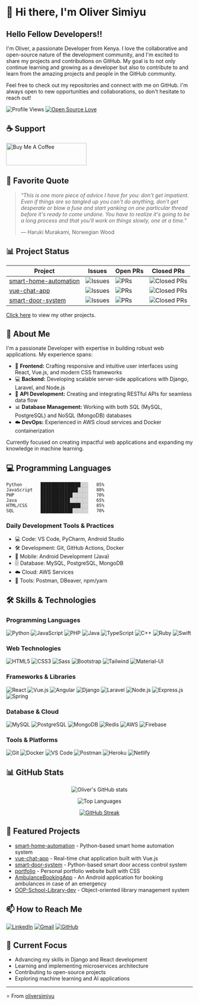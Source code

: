 # 👋 Hi there, I'm Oliver Simiyu

## Hello Fellow Developers!!

I'm Oliver, a passionate Developer from Kenya. I love the collaborative and open-source nature of the development community, and I'm excited to share my projects and contributions on GitHub. My goal is to not only continue learning and growing as a developer but also to contribute to and learn from the amazing projects and people in the GitHub community.

Feel free to check out my repositories and connect with me on GitHub. I'm always open to new opportunities and collaborations, so don't hesitate to reach out!

![Profile Views](https://komarev.com/ghpvc/?username=oliversimiyu&color=brightgreen&style=flat&label=Profile+Views)
[![Open Source Love](https://badges.frapsoft.com/os/v1/open-source.svg?v=103)](https://github.com/oliversimiyu)

## ☕ Support

<a href="https://www.buymeacoffee.com/oliver1350" target="_blank"><img src="https://cdn.buymeacoffee.com/buttons/v2/default-yellow.png" alt="Buy Me A Coffee" style="height: 60px !important;width: 217px !important;" ></a>

## 📝 Favorite Quote

> *"This is one more piece of advice I have for you: don't get impatient. Even if things are so tangled up you can't do anything, don't get desperate or blow a fuse and start yanking on one particular thread before it's ready to come undone. You have to realize it's going to be a long process and that you'll work on things slowly, one at a time."*
>
> — Haruki Murakami, Norwegian Wood

## 📊 Project Status

| Project | Issues | Open PRs | Closed PRs |
|---------|--------|-----------|------------|
| [smart-home-automation](https://github.com/oliversimiyu/smart-home-automation) | ![Issues](https://img.shields.io/github/issues/oliversimiyu/smart-home-automation) | ![PRs](https://img.shields.io/github/issues-pr/oliversimiyu/smart-home-automation) | ![Closed PRs](https://img.shields.io/github/issues-pr-closed/oliversimiyu/smart-home-automation) |
| [vue-chat-app](https://github.com/oliversimiyu/vue-chat-app) | ![Issues](https://img.shields.io/github/issues/oliversimiyu/vue-chat-app) | ![PRs](https://img.shields.io/github/issues-pr/oliversimiyu/vue-chat-app) | ![Closed PRs](https://img.shields.io/github/issues-pr-closed/oliversimiyu/vue-chat-app) |
| [smart-door-system](https://github.com/oliversimiyu/smart-door-system) | ![Issues](https://img.shields.io/github/issues/oliversimiyu/smart-door-system) | ![PRs](https://img.shields.io/github/issues-pr/oliversimiyu/smart-door-system) | ![Closed PRs](https://img.shields.io/github/issues-pr-closed/oliversimiyu/smart-door-system) |

[Click here](https://github.com/oliversimiyu?tab=repositories) to view my other projects.

## 🚀 About Me
I'm a passionate Developer with expertise in building robust web applications. My experience spans:

- 🎨 **Frontend:** Crafting responsive and intuitive user interfaces using React, Vue.js, and modern CSS frameworks
- 💻 **Backend:** Developing scalable server-side applications with Django, Laravel, and Node.js
- 🔌 **API Development:** Creating and integrating RESTful APIs for seamless data flow
- 📊 **Database Management:** Working with both SQL (MySQL, PostgreSQL) and NoSQL (MongoDB) databases
- ☁️ **DevOps:** Experienced in AWS cloud services and Docker containerization

Currently focused on creating impactful web applications and expanding my knowledge in machine learning.

## 💻 Programming Languages

```text
Python       ███████████████░░░   85%
JavaScript   ██████████████░░░░   80%
PHP          ████████████░░░░░░   70%
Java         ███████████░░░░░░░   65%
HTML/CSS     ███████████████░░░   85%
SQL          ████████████░░░░░░   70%
```

### Daily Development Tools & Practices
- 💻 Code: VS Code, PyCharm, Android Studio
- 🛠️ Development: Git, GitHub Actions, Docker
- 📱 Mobile: Android Development (Java)
- 🗄️ Database: MySQL, PostgreSQL, MongoDB
- ☁️ Cloud: AWS Services
- 🔧 Tools: Postman, DBeaver, npm/yarn

## 🛠️ Skills & Technologies

### Programming Languages
![Python](https://img.shields.io/badge/Python-3776AB?style=for-the-badge&logo=python&logoColor=white)
![JavaScript](https://img.shields.io/badge/JavaScript-F7DF1E?style=for-the-badge&logo=javascript&logoColor=black)
![PHP](https://img.shields.io/badge/PHP-777BB4?style=for-the-badge&logo=php&logoColor=white)
![Java](https://img.shields.io/badge/Java-ED8B00?style=for-the-badge&logo=openjdk&logoColor=white)
![TypeScript](https://img.shields.io/badge/TypeScript-007ACC?style=for-the-badge&logo=typescript&logoColor=white)
![C++](https://img.shields.io/badge/C++-00599C?style=for-the-badge&logo=cplusplus&logoColor=white)
![Ruby](https://img.shields.io/badge/Ruby-CC342D?style=for-the-badge&logo=ruby&logoColor=white)
![Swift](https://img.shields.io/badge/Swift-FA7343?style=for-the-badge&logo=swift&logoColor=white)

### Web Technologies
![HTML5](https://img.shields.io/badge/HTML5-E34F26?style=for-the-badge&logo=html5&logoColor=white)
![CSS3](https://img.shields.io/badge/CSS3-1572B6?style=for-the-badge&logo=css3&logoColor=white)
![Sass](https://img.shields.io/badge/Sass-CC6699?style=for-the-badge&logo=sass&logoColor=white)
![Bootstrap](https://img.shields.io/badge/Bootstrap-563D7C?style=for-the-badge&logo=bootstrap&logoColor=white)
![Tailwind](https://img.shields.io/badge/Tailwind_CSS-38B2AC?style=for-the-badge&logo=tailwind-css&logoColor=white)
![Material-UI](https://img.shields.io/badge/Material--UI-0081CB?style=for-the-badge&logo=material-ui&logoColor=white)

### Frameworks & Libraries
![React](https://img.shields.io/badge/React-20232A?style=for-the-badge&logo=react&logoColor=61DAFB)
![Vue.js](https://img.shields.io/badge/Vue.js-35495E?style=for-the-badge&logo=vue.js&logoColor=4FC08D)
![Angular](https://img.shields.io/badge/Angular-DD0031?style=for-the-badge&logo=angular&logoColor=white)
![Django](https://img.shields.io/badge/Django-092E20?style=for-the-badge&logo=django&logoColor=white)
![Laravel](https://img.shields.io/badge/Laravel-FF2D20?style=for-the-badge&logo=laravel&logoColor=white)
![Node.js](https://img.shields.io/badge/Node.js-43853D?style=for-the-badge&logo=node.js&logoColor=white)
![Express.js](https://img.shields.io/badge/Express.js-404D59?style=for-the-badge)
![Spring](https://img.shields.io/badge/Spring-6DB33F?style=for-the-badge&logo=spring&logoColor=white)

### Database & Cloud
![MySQL](https://img.shields.io/badge/MySQL-00000F?style=for-the-badge&logo=mysql&logoColor=white)
![PostgreSQL](https://img.shields.io/badge/PostgreSQL-316192?style=for-the-badge&logo=postgresql&logoColor=white)
![MongoDB](https://img.shields.io/badge/MongoDB-4EA94B?style=for-the-badge&logo=mongodb&logoColor=white)
![Redis](https://img.shields.io/badge/Redis-DC382D?style=for-the-badge&logo=redis&logoColor=white)
![AWS](https://img.shields.io/badge/AWS-232F3E?style=for-the-badge&logo=amazon-aws&logoColor=white)
![Firebase](https://img.shields.io/badge/Firebase-FFCA28?style=for-the-badge&logo=firebase&logoColor=black)

### Tools & Platforms
![Git](https://img.shields.io/badge/Git-F05032?style=for-the-badge&logo=git&logoColor=white)
![Docker](https://img.shields.io/badge/Docker-2496ED?style=for-the-badge&logo=docker&logoColor=white)
![VS Code](https://img.shields.io/badge/VS_Code-007ACC?style=for-the-badge&logo=visual-studio-code&logoColor=white)
![Postman](https://img.shields.io/badge/Postman-FF6C37?style=for-the-badge&logo=postman&logoColor=white)
![Heroku](https://img.shields.io/badge/Heroku-430098?style=for-the-badge&logo=heroku&logoColor=white)
![Netlify](https://img.shields.io/badge/Netlify-00C7B7?style=for-the-badge&logo=netlify&logoColor=white)

## 📊 GitHub Stats

<div align="center">

![Oliver's GitHub stats](https://github-readme-stats.vercel.app/api?username=oliversimiyu&show_icons=true&theme=radical&hide_border=true&count_private=true)

![Top Languages](https://github-readme-stats.vercel.app/api/top-langs/?username=oliversimiyu&layout=compact&theme=radical&hide_border=true&langs_count=8)

[![GitHub Streak](https://streak-stats.demolab.com?user=oliversimiyu&theme=dark&hide_border=true&background=000000&ring=FFA500&fire=FFA500&currStreakNum=FFFFFF&sideNums=FFFFFF&currStreakLabel=FFA500&dates=FFFFFF&stroke=FFA500)](https://git.io/streak-stats)

</div>

## 🌟 Featured Projects
- [smart-home-automation](https://github.com/oliversimiyu/smart-home-automation) - Python-based smart home automation system
- [vue-chat-app](https://github.com/oliversimiyu/vue-chat-app) - Real-time chat application built with Vue.js
- [smart-door-system](https://github.com/oliversimiyu/smart-door-system) - Python-based smart door access control system
- [portfolio](https://github.com/oliversimiyu/portfolio) - Personal portfolio website built with CSS
- [AmbulanceBookingApp](https://github.com/oliversimiyu/AmbulanceBookingApp) - An Android application for booking ambulances in case of an emergency
- [OOP-School-Library-dev](https://github.com/oliversimiyu/OOP-School-Library-dev) - Object-oriented library management system

## 📫 How to Reach Me
[![LinkedIn](https://img.shields.io/badge/LinkedIn-0077B5?style=for-the-badge&logo=linkedin&logoColor=white)](https://www.linkedin.com/in/oliver-simiyu-737853271/)
[![Gmail](https://img.shields.io/badge/Gmail-D14836?style=for-the-badge&logo=gmail&logoColor=white)](mailto:oliversimiyu073@gmail.com)
[![GitHub](https://img.shields.io/badge/GitHub-100000?style=for-the-badge&logo=github&logoColor=white)](https://github.com/oliversimiyu)

## 🎯 Current Focus
- Advancing my skills in Django and React development
- Learning and implementing microservices architecture
- Contributing to open-source projects
- Exploring machine learning and AI applications

---
⭐️ From [oliversimiyu](https://github.com/oliversimiyu)
